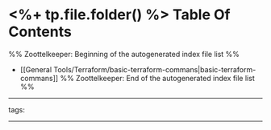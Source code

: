 # <%+ tp.file.folder() %> Table Of Contents



%% Zoottelkeeper: Beginning of the autogenerated index file list  %%
-  [[General Tools/Terraform/basic-terraform-commans|basic-terraform-commans]]
%% Zoottelkeeper: End of the autogenerated index file list  %%



---

tags: 

---